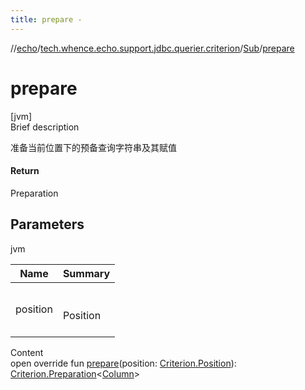 ```yaml
---
title: prepare -
---
```

//[echo](../../index.md)/[tech.whence.echo.support.jdbc.querier.criterion](../index.md)/[Sub](index.md)/[prepare](prepare.md)



# prepare  
[jvm]  
Brief description  


准备当前位置下的预备查询字符串及其赋值



#### Return  


Preparation<Column>



## Parameters  
  
jvm  
  
|  Name|  Summary| 
|---|---|
| position| <br><br>Position<br><br>
  
  
Content  
open override fun [prepare](prepare.md)(position: [Criterion.Position](../../tech.whence.echo.support.jdbc.querier.component/-criterion/-position/index.md)): [Criterion.Preparation](../../tech.whence.echo.support.jdbc.querier.component/-criterion/-preparation/index.md)<[Column](../../tech.whence.echo.support.jdbc.querier.component/-column/index.md)>  



